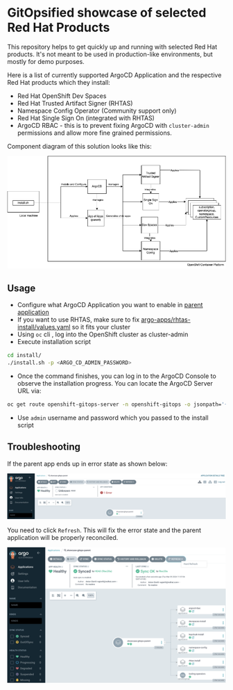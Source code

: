 # GitOpsified showcase of selected Red Hat Products

This repository helps to get quickly up and running with selected Red Hat products. It's not meant to be used in production-like environments, but mostly for demo purposes.

Here is a list of currently supported ArgoCD Application and the respective Red Hat products which they install:

 - Red Hat OpenShift Dev Spaces
 - Red Hat Trusted Artifact Signer (RHTAS)
 - Namespace Config Operator (Community support only)
 - Red Hat Single Sign On (integrated with RHTAS)
 - ArgoCD RBAC - this is to prevent fixing ArgoCD with `cluster-admin` permissions and allow more fine grained permissions.

Component diagram of this solution looks like this:

![Component diagram](images/showcase-gitops-1.png)

## Usage

 - Configure what ArgoCD Application you want to enable in [parent application](argo-apps/tooling-app-of-apps/values.yaml)
 - If you want to use RHTAS, make sure to fix [argo-apps/rhtas-install/values.yaml](argo-apps/rhtas-install/values.yaml) so it fits your cluster
 - Using `oc` cli , log into the OpenShift cluster as cluster-admin
 - Execute installation script
 ```bash
cd install/
./install.sh -p <ARGO_CD_ADMIN_PASSWORD>
```
 - Once the command finishes, you can log in to the ArgoCD Console to observe the installation progress. You can locate the ArgoCD Server URL via:
  ```bash
  oc get route openshift-gitops-server -n openshift-gitops -o jsonpath='{.spec.host}{"\n"}'
  ```
 - Use `admin` username and password which you passed to the install script

## Troubleshooting

If the parent app ends up in error state as shown below:

![Error ArgoCD](images/argo-error.png)

You need to click `Refresh`. This will fix the error state and the parent application will be properly reconciled.

![OK ArgoCD](images/argo-ok.png)



